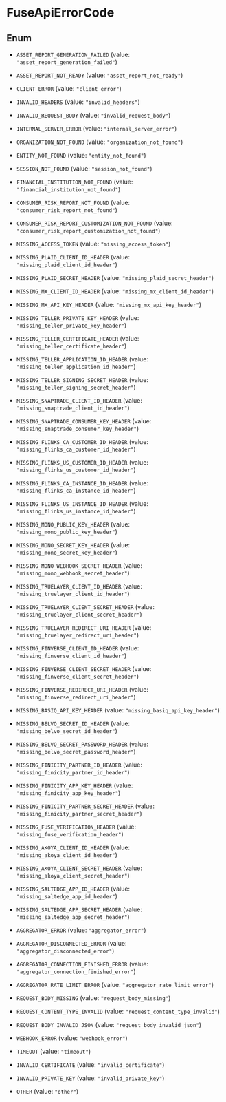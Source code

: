 

# FuseApiErrorCode

## Enum


* `ASSET_REPORT_GENERATION_FAILED` (value: `"asset_report_generation_failed"`)

* `ASSET_REPORT_NOT_READY` (value: `"asset_report_not_ready"`)

* `CLIENT_ERROR` (value: `"client_error"`)

* `INVALID_HEADERS` (value: `"invalid_headers"`)

* `INVALID_REQUEST_BODY` (value: `"invalid_request_body"`)

* `INTERNAL_SERVER_ERROR` (value: `"internal_server_error"`)

* `ORGANIZATION_NOT_FOUND` (value: `"organization_not_found"`)

* `ENTITY_NOT_FOUND` (value: `"entity_not_found"`)

* `SESSION_NOT_FOUND` (value: `"session_not_found"`)

* `FINANCIAL_INSTITUTION_NOT_FOUND` (value: `"financial_institution_not_found"`)

* `CONSUMER_RISK_REPORT_NOT_FOUND` (value: `"consumer_risk_report_not_found"`)

* `CONSUMER_RISK_REPORT_CUSTOMIZATION_NOT_FOUND` (value: `"consumer_risk_report_customization_not_found"`)

* `MISSING_ACCESS_TOKEN` (value: `"missing_access_token"`)

* `MISSING_PLAID_CLIENT_ID_HEADER` (value: `"missing_plaid_client_id_header"`)

* `MISSING_PLAID_SECRET_HEADER` (value: `"missing_plaid_secret_header"`)

* `MISSING_MX_CLIENT_ID_HEADER` (value: `"missing_mx_client_id_header"`)

* `MISSING_MX_API_KEY_HEADER` (value: `"missing_mx_api_key_header"`)

* `MISSING_TELLER_PRIVATE_KEY_HEADER` (value: `"missing_teller_private_key_header"`)

* `MISSING_TELLER_CERTIFICATE_HEADER` (value: `"missing_teller_certificate_header"`)

* `MISSING_TELLER_APPLICATION_ID_HEADER` (value: `"missing_teller_application_id_header"`)

* `MISSING_TELLER_SIGNING_SECRET_HEADER` (value: `"missing_teller_signing_secret_header"`)

* `MISSING_SNAPTRADE_CLIENT_ID_HEADER` (value: `"missing_snaptrade_client_id_header"`)

* `MISSING_SNAPTRADE_CONSUMER_KEY_HEADER` (value: `"missing_snaptrade_consumer_key_header"`)

* `MISSING_FLINKS_CA_CUSTOMER_ID_HEADER` (value: `"missing_flinks_ca_customer_id_header"`)

* `MISSING_FLINKS_US_CUSTOMER_ID_HEADER` (value: `"missing_flinks_us_customer_id_header"`)

* `MISSING_FLINKS_CA_INSTANCE_ID_HEADER` (value: `"missing_flinks_ca_instance_id_header"`)

* `MISSING_FLINKS_US_INSTANCE_ID_HEADER` (value: `"missing_flinks_us_instance_id_header"`)

* `MISSING_MONO_PUBLIC_KEY_HEADER` (value: `"missing_mono_public_key_header"`)

* `MISSING_MONO_SECRET_KEY_HEADER` (value: `"missing_mono_secret_key_header"`)

* `MISSING_MONO_WEBHOOK_SECRET_HEADER` (value: `"missing_mono_webhook_secret_header"`)

* `MISSING_TRUELAYER_CLIENT_ID_HEADER` (value: `"missing_truelayer_client_id_header"`)

* `MISSING_TRUELAYER_CLIENT_SECRET_HEADER` (value: `"missing_truelayer_client_secret_header"`)

* `MISSING_TRUELAYER_REDIRECT_URI_HEADER` (value: `"missing_truelayer_redirect_uri_header"`)

* `MISSING_FINVERSE_CLIENT_ID_HEADER` (value: `"missing_finverse_client_id_header"`)

* `MISSING_FINVERSE_CLIENT_SECRET_HEADER` (value: `"missing_finverse_client_secret_header"`)

* `MISSING_FINVERSE_REDIRECT_URI_HEADER` (value: `"missing_finverse_redirect_uri_header"`)

* `MISSING_BASIQ_API_KEY_HEADER` (value: `"missing_basiq_api_key_header"`)

* `MISSING_BELVO_SECRET_ID_HEADER` (value: `"missing_belvo_secret_id_header"`)

* `MISSING_BELVO_SECRET_PASSWORD_HEADER` (value: `"missing_belvo_secret_password_header"`)

* `MISSING_FINICITY_PARTNER_ID_HEADER` (value: `"missing_finicity_partner_id_header"`)

* `MISSING_FINICITY_APP_KEY_HEADER` (value: `"missing_finicity_app_key_header"`)

* `MISSING_FINICITY_PARTNER_SECRET_HEADER` (value: `"missing_finicity_partner_secret_header"`)

* `MISSING_FUSE_VERIFICATION_HEADER` (value: `"missing_fuse_verification_header"`)

* `MISSING_AKOYA_CLIENT_ID_HEADER` (value: `"missing_akoya_client_id_header"`)

* `MISSING_AKOYA_CLIENT_SECRET_HEADER` (value: `"missing_akoya_client_secret_header"`)

* `MISSING_SALTEDGE_APP_ID_HEADER` (value: `"missing_saltedge_app_id_header"`)

* `MISSING_SALTEDGE_APP_SECRET_HEADER` (value: `"missing_saltedge_app_secret_header"`)

* `AGGREGATOR_ERROR` (value: `"aggregator_error"`)

* `AGGREGATOR_DISCONNECTED_ERROR` (value: `"aggregator_disconnected_error"`)

* `AGGREGATOR_CONNECTION_FINISHED_ERROR` (value: `"aggregator_connection_finished_error"`)

* `AGGREGATOR_RATE_LIMIT_ERROR` (value: `"aggregator_rate_limit_error"`)

* `REQUEST_BODY_MISSING` (value: `"request_body_missing"`)

* `REQUEST_CONTENT_TYPE_INVALID` (value: `"request_content_type_invalid"`)

* `REQUEST_BODY_INVALID_JSON` (value: `"request_body_invalid_json"`)

* `WEBHOOK_ERROR` (value: `"webhook_error"`)

* `TIMEOUT` (value: `"timeout"`)

* `INVALID_CERTIFICATE` (value: `"invalid_certificate"`)

* `INVALID_PRIVATE_KEY` (value: `"invalid_private_key"`)

* `OTHER` (value: `"other"`)



